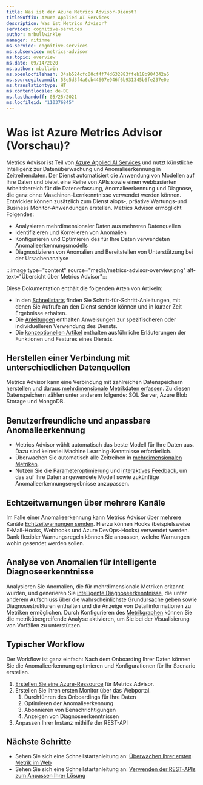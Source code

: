 ```yaml
---
title: Was ist der Azure Metrics Advisor-Dienst?
titleSuffix: Azure Applied AI Services
description: Was ist Metrics Advisor?
services: cognitive-services
author: mrbullwinkle
manager: nitinme
ms.service: cognitive-services
ms.subservice: metrics-advisor
ms.topic: overview
ms.date: 09/14/2020
ms.author: mbullwin
ms.openlocfilehash: 34ab524cfc00cf4f74d632883ffeb18b904342a6
ms.sourcegitcommit: 58e5d3f4a6cb44607e946f6b931345b6fe237e0e
ms.translationtype: HT
ms.contentlocale: de-DE
ms.lasthandoff: 05/25/2021
ms.locfileid: "110376845"
---
```

# <a name="what-is-azure-metrics-advisor-preview"></a>Was ist Azure Metrics Advisor (Vorschau)? 

Metrics Advisor ist Teil von [Azure Applied AI Services](../../applied-ai-services/what-are-applied-ai-services.md) und nutzt künstliche Intelligenz zur Datenüberwachung und Anomalieerkennung in Zeitreihendaten. Der Dienst automatisiert die Anwendung von Modellen auf Ihre Daten und bietet eine Reihe von APIs sowie einen webbasierten Arbeitsbereich für die Datenerfassung, Anomalieerkennung und Diagnose, die ganz ohne Maschinen-Lernkenntnisse verwendet werden können. Entwickler können zusätzlich zum Dienst aiops-, präative Wartungs-und Business Monitor-Anwendungen erstellen. Metrics Advisor ermöglicht Folgendes:

* Analysieren mehrdimensionaler Daten aus mehreren Datenquellen
* Identifizieren und Korrelieren von Anomalien
* Konfigurieren und Optimieren des für Ihre Daten verwendeten Anomalieerkennungsmodells
* Diagnostizieren von Anomalien und Bereitstellen von Unterstützung bei der Ursachenanalyse

:::image type="content" source="media/metrics-advisor-overview.png" alt-text="Übersicht über Metrics Advisor":::

Diese Dokumentation enthält die folgenden Arten von Artikeln:
* In den [Schnellstarts](./Quickstarts/web-portal.md) finden Sie Schritt-für-Schritt-Anleitungen, mit denen Sie Aufrufe an den Dienst senden können und in kurzer Zeit Ergebnisse erhalten. 
* Die [Anleitungen](./how-tos/onboard-your-data.md) enthalten Anweisungen zur spezifischeren oder individuelleren Verwendung des Diensts.
* Die [konzeptionellen Artikel](glossary.md) enthalten ausführliche Erläuterungen der Funktionen und Features eines Diensts.

## <a name="connect-to-a-variety-of-data-sources"></a>Herstellen einer Verbindung mit unterschiedlichen Datenquellen

Metrics Advisor kann eine Verbindung mit zahlreichen Datenspeichern herstellen und daraus [mehrdimensionale Metrikdaten erfassen](how-tos/onboard-your-data.md). Zu diesen Datenspeichern zählen unter anderem folgende: SQL Server, Azure Blob Storage und MongoDB.

## <a name="easy-to-use-and-customizable-anomaly-detection"></a>Benutzerfreundliche und anpassbare Anomalieerkennung

* Metrics Advisor wählt automatisch das beste Modell für Ihre Daten aus. Dazu sind keinerlei Machine Learning-Kenntnisse erforderlich.
* Überwachen Sie automatisch alle Zeitreihen in [mehrdimensionalen Metriken](glossary.md#multi-dimensional-metric).
* Nutzen Sie die [Parameteroptimierung](how-tos/configure-metrics.md) und [interaktives Feedback](how-tos/anomaly-feedback.md), um das auf Ihre Daten angewendete Modell sowie zukünftige Anomalieerkennungsergebnisse anzupassen.

## <a name="real-time-alerts-through-multiple-channels"></a>Echtzeitwarnungen über mehrere Kanäle

Im Falle einer Anomalieerkennung kann Metrics Advisor über mehrere Kanäle [Echtzeitwarnungen senden](how-tos/alerts.md). Hierzu können Hooks (beispielsweise E-Mail-Hooks, Webhooks und Azure DevOps-Hooks) verwendet werden. Dank flexibler Warnungsregeln können Sie anpassen, welche Warnungen wohin gesendet werden sollen.

## <a name="smart-diagnostic-insights-by-analyzing-anomalies"></a>Analyse von Anomalien für intelligente Diagnoseerkenntnisse

Analysieren Sie Anomalien, die für mehrdimensionale Metriken erkannt wurden, und generieren Sie [intelligente Diagnoseerkenntnisse](how-tos/diagnose-incident.md), die unter anderem Aufschluss über die wahrscheinlichste Grundursache geben sowie Diagnosestrukturen enthalten und die Anzeige von Detailinformationen zu Metriken ermöglichen. Durch Konfigurieren des [Metrikgraphen](how-tos/metrics-graph.md) können Sie die metrikübergreifende Analyse aktivieren, um Sie bei der Visualisierung von Vorfällen zu unterstützen.


## <a name="typical-workflow"></a>Typischer Workflow

Der Workflow ist ganz einfach: Nach dem Onboarding Ihrer Daten können Sie die Anomalieerkennung optimieren und Konfigurationen für Ihr Szenario erstellen.

1. [Erstellen Sie eine Azure-Ressource](https://go.microsoft.com/fwlink/?linkid=2142156) für Metrics Advisor. 
2. Erstellen Sie Ihren ersten Monitor über das Webportal.
    1. Durchführen des Onboardings für Ihre Daten
    2. Optimieren der Anomalieerkennung
    3. Abonnieren von Benachrichtigungen
    4. Anzeigen von Diagnoseerkenntnissen
3. Anpassen Ihrer Instanz mithilfe der REST-API

## <a name="next-steps"></a>Nächste Schritte

* Sehen Sie sich eine Schnellstartanleitung an: [Überwachen Ihrer ersten Metrik im Web](quickstarts/web-portal.md)
* Sehen Sie sich eine Schnellstartanleitung an: [Verwenden der REST-APIs zum Anpassen Ihrer Lösung](./quickstarts/rest-api-and-client-library.md)
